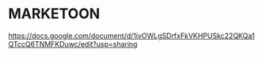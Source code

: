 # MARKETOON

https://docs.google.com/document/d/1ivOWLgSDrfxFkVKHPUSkc22QKQa1QTccQ6TNMFKDuwc/edit?usp=sharing
